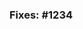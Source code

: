 <!--
    Thank you for your interest in contributing to NetBox! Please note that
    our contribution policy requires that a feature request or bug report be
    approved and assigned prior to filing a pull request. This helps avoid
    wasting time and effort on something that we might not be able to accept.

    IF YOUR PULL REQUEST DOES NOT REFERENCE AN ISSUE WHICH HAS BEEN ASSIGNED
    TO YOU, IT WE BE CLOSED AUTOMATICALLY.

    Specify your assigned issue number on the line below.
-->
### Fixes: #1234

<!--
    Please include a summary of the proposed changes below.
-->
